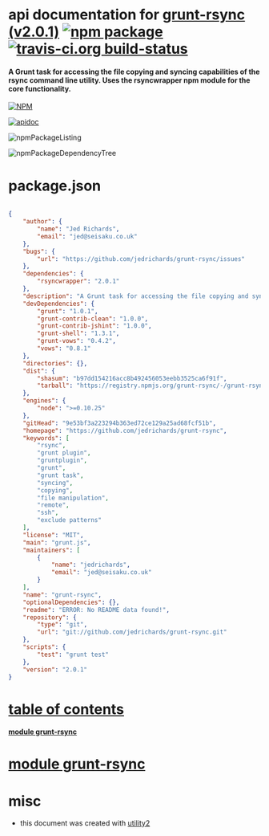 # api documentation for  [grunt-rsync (v2.0.1)](https://github.com/jedrichards/grunt-rsync)  [![npm package](https://img.shields.io/npm/v/npmdoc-grunt-rsync.svg?style=flat-square)](https://www.npmjs.org/package/npmdoc-grunt-rsync) [![travis-ci.org build-status](https://api.travis-ci.org/npmdoc/node-npmdoc-grunt-rsync.svg)](https://travis-ci.org/npmdoc/node-npmdoc-grunt-rsync)
#### A Grunt task for accessing the file copying and syncing capabilities of the rsync command line utility. Uses the rsyncwrapper npm module for the core functionality.

[![NPM](https://nodei.co/npm/grunt-rsync.png?downloads=true)](https://www.npmjs.com/package/grunt-rsync)

[![apidoc](https://npmdoc.github.io/node-npmdoc-grunt-rsync/build/screenCapture.buildNpmdoc.browser._2Fhome_2Ftravis_2Fbuild_2Fnpmdoc_2Fnode-npmdoc-grunt-rsync_2Ftmp_2Fbuild_2Fapidoc.html.png)](https://npmdoc.github.io/node-npmdoc-grunt-rsync/build/apidoc.html)

![npmPackageListing](https://npmdoc.github.io/node-npmdoc-grunt-rsync/build/screenCapture.npmPackageListing.svg)

![npmPackageDependencyTree](https://npmdoc.github.io/node-npmdoc-grunt-rsync/build/screenCapture.npmPackageDependencyTree.svg)



# package.json

```json

{
    "author": {
        "name": "Jed Richards",
        "email": "jed@seisaku.co.uk"
    },
    "bugs": {
        "url": "https://github.com/jedrichards/grunt-rsync/issues"
    },
    "dependencies": {
        "rsyncwrapper": "2.0.1"
    },
    "description": "A Grunt task for accessing the file copying and syncing capabilities of the rsync command line utility. Uses the rsyncwrapper npm module for the core functionality.",
    "devDependencies": {
        "grunt": "1.0.1",
        "grunt-contrib-clean": "1.0.0",
        "grunt-contrib-jshint": "1.0.0",
        "grunt-shell": "1.3.1",
        "grunt-vows": "0.4.2",
        "vows": "0.8.1"
    },
    "directories": {},
    "dist": {
        "shasum": "b97dd154216acc8b492456053eebb3525ca6f91f",
        "tarball": "https://registry.npmjs.org/grunt-rsync/-/grunt-rsync-2.0.1.tgz"
    },
    "engines": {
        "node": ">=0.10.25"
    },
    "gitHead": "9e53bf3a223294b363ed72ce129a25ad68fcf51b",
    "homepage": "https://github.com/jedrichards/grunt-rsync",
    "keywords": [
        "rsync",
        "grunt plugin",
        "gruntplugin",
        "grunt",
        "grunt task",
        "syncing",
        "copying",
        "file manipulation",
        "remote",
        "ssh",
        "exclude patterns"
    ],
    "license": "MIT",
    "main": "grunt.js",
    "maintainers": [
        {
            "name": "jedrichards",
            "email": "jed@seisaku.co.uk"
        }
    ],
    "name": "grunt-rsync",
    "optionalDependencies": {},
    "readme": "ERROR: No README data found!",
    "repository": {
        "type": "git",
        "url": "git://github.com/jedrichards/grunt-rsync.git"
    },
    "scripts": {
        "test": "grunt test"
    },
    "version": "2.0.1"
}
```



# <a name="apidoc.tableOfContents"></a>[table of contents](#apidoc.tableOfContents)

#### [module grunt-rsync](#apidoc.module.grunt-rsync)



# <a name="apidoc.module.grunt-rsync"></a>[module grunt-rsync](#apidoc.module.grunt-rsync)



# misc
- this document was created with [utility2](https://github.com/kaizhu256/node-utility2)
